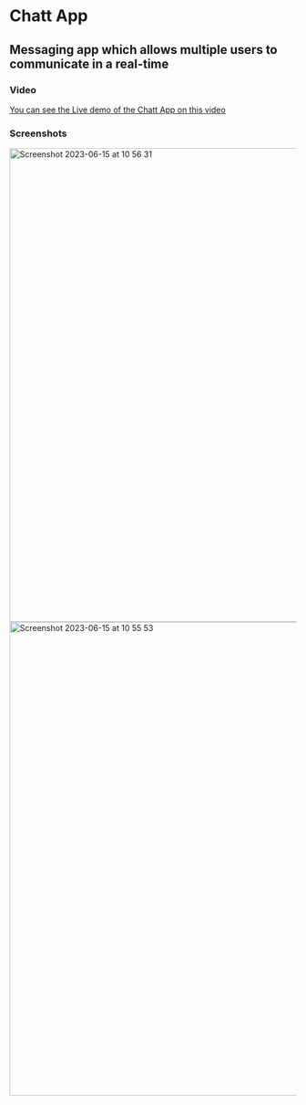 # Chatt App

## Messaging app which allows multiple users to communicate in a real-time

### Video

[You can see the Live demo of the Chatt App on this video](https://youtu.be/Kw2fvhwgk7A)

### Screenshots

<img width="830" alt="Screenshot 2023-06-15 at 10 56 31" src="https://github.com/msilberg/chatt/assets/5354949/ed93daee-1393-4141-9c29-7a9a4e99bb47">

<img width="830" alt="Screenshot 2023-06-15 at 10 55 53" src="https://github.com/msilberg/chatt/assets/5354949/702d7d7f-8e39-4cb3-b0a6-722d8b3b8b87">

